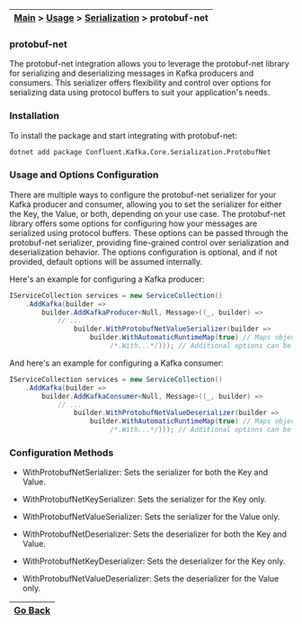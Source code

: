 | [Main](/README.md) > [Usage](/docs/Usage.md) > [Serialization](/docs/Serialization/Serialization.md) > protobuf-net |
|---------------------------------------------------------------------------------------------------------------------|

### protobuf-net

The protobuf-net integration allows you to leverage the protobuf-net library for serializing and deserializing messages in Kafka producers and consumers. This serializer offers flexibility and control over options for serializing data using protocol buffers to suit your application's needs.

### Installation

To install the package and start integrating with protobuf-net:
```bash
dotnet add package Confluent.Kafka.Core.Serialization.ProtobufNet
```

### Usage and Options Configuration

There are multiple ways to configure the protobuf-net serializer for your Kafka producer and consumer, allowing you to set the serializer for either the Key, the Value, or both, depending on your use case. The protobuf-net library offers some options for configuring how your messages are serialized using protocol buffers. These options can be passed through the protobuf-net serializer, providing fine-grained control over serialization and deserialization behavior. The options configuration is optional, and if not provided, default options will be assumed internally.

Here's an example for configuring a Kafka producer:

```C#
IServiceCollection services = new ServiceCollection()
    .AddKafka(builder =>
        builder.AddKafkaProducer<Null, Message>((_, builder) =>
            // ...
                builder.WithProtobufNetValueSerializer(builder => 
                    builder.WithAutomaticRuntimeMap(true) // Maps object fields and properties automatically
                         /*.With...*/))); // Additional options can be added here
```

And here's an example for configuring a Kafka consumer:

```C#
IServiceCollection services = new ServiceCollection()
    .AddKafka(builder =>
        builder.AddKafkaConsumer<Null, Message>((_, builder) =>
            // ...
                builder.WithProtobufNetValueDeserializer(builder => 
                    builder.WithAutomaticRuntimeMap(true) // Maps object fields and properties automatically
                         /*.With...*/))); // Additional options can be added here
```

### Configuration Methods

- WithProtobufNetSerializer: Sets the serializer for both the Key and Value.
- WithProtobufNetKeySerializer: Sets the serializer for the Key only.
- WithProtobufNetValueSerializer: Sets the serializer for the Value only.

- WithProtobufNetDeserializer: Sets the deserializer for both the Key and Value.
- WithProtobufNetKeyDeserializer: Sets the deserializer for the Key only.
- WithProtobufNetValueDeserializer: Sets the deserializer for the Value only.

| [Go Back](/docs/Serialization/Serialization.md) |
|-------------------------------------------------| 